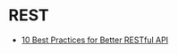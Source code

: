 # REST
* [10 Best Practices for Better RESTful API](https://medium.com/@mwaysolutions/10-best-practices-for-better-restful-api-cbe81b06f291)
